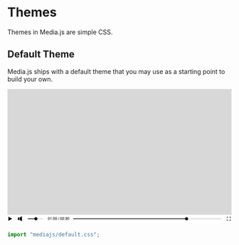 # Themes

Themes in Media.js are simple CSS.

## Default Theme

Media.js ships with a default theme that you may use as a starting point to build your own.

![Default Theme](./default.png)

```js
import "mediajs/default.css";
```
